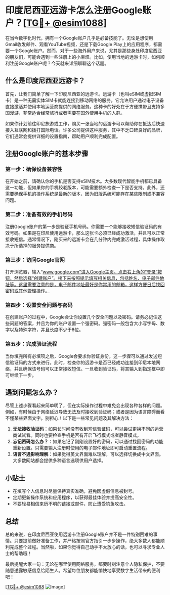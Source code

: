 # 印度尼西亚远游卡怎么注册Google账户？[[TG💪+ @esim1088](https://t.me/s/esim1088)]

在当今数字化时代，拥有一个Google账户几乎是必备技能了。无论是想使用Gmail收发邮件、观看YouTube视频，还是下载Google Play上的应用程序，都需要一个Google账户。然而，对于一些海外用户来说，尤其是那些身处印度尼西亚的朋友们，可能会遇到一些注册上的小麻烦。比如，使用当地的远游卡时，如何顺利注册Google账户呢？今天就来详细聊聊这个话题。

## 什么是印度尼西亚远游卡？

首先，让我们简单了解一下印度尼西亚的远游卡。远游卡（也叫eSIM或虚拟SIM卡）是一种无需实体SIM卡就能连接到移动网络的服务。它允许用户通过电子设备直接激活并使用本地运营商提供的网络服务。这种卡的好处在于方便携带且支持多国漫游，非常适合经常旅行或者需要在国外使用手机的人群。

如果你计划前往印尼旅游或工作，购买一张当地的远游卡可以帮助你在抵达后快速接入互联网和拨打国际电话。许多公司提供这种服务，其中不乏口碑良好的品牌，它们通常会提供详细的设置指南，帮助用户顺利完成配置。

## 注册Google账户的基本步骤

### 第一步：确保设备兼容性

在开始之前，请确认你的手机是否支持eSIM技术。大多数现代智能手机都已具备这一功能，但如果你的手机较老版本，可能需要额外检查一下是否支持。此外，还需要确保手机的操作系统是最新的版本，因为旧版系统可能存在某些限制或不兼容问题。

### 第二步：准备有效的手机号码

注册Google账户的第一步是验证手机号码。你需要一个能够接收短信验证码的有效号码。如果是在印尼使用远游卡，那么这张卡必须已经成功激活，并且可以正常接收短信。通常情况下，刚买来的远游卡会在几分钟内完成激活过程，具体操作取决于所选择的服务提供商。

### 第三步：访问Google官网

打开浏览器，输入“www.google.com”进入Google主页。点击右上角的“登录”按钮，然后选择“创建账户”。接下来按照提示填写相关信息，包括姓名、电子邮件地址等。这里需要注意的是，电子邮件地址最好是你常用的邮箱，这样方便日后找回密码或其他管理操作。

### 第四步：设置安全问题与密码

在创建账户的过程中，Google会让你设置几个安全问题以及密码。请务必记住这些问题的答案，并且为你的账户设置一个强密码。强密码一般包含大小写字母、数字以及特殊字符，并且长度不少于8位。

### 第五步：完成验证流程

当你填完所有必填项之后，Google会要求你验证身份。这一步骤可以通过发送短信验证码的方式来进行。此时，检查你的远游卡是否已经成功连接到印尼本地网络，并且确保该号码可以正常接收短信。一旦收到验证码，将其输入到指定框中即可继续下一步。

## 遇到问题怎么办？

尽管上述步骤看起来简单明了，但在实际操作过程中难免会出现各种各样的问题。例如，有时候由于网络延迟导致无法及时接收到验证码；或者是因为语言障碍而看不懂某些界面文字。别担心！以下是一些常见问题及其解决方法：

1. **无法接收验证码**：如果长时间没有收到短信验证码，可以尝试更换不同的运营商试试看。同时也要检查手机是否有开启飞行模式或者静音模式。
2. **忘记密码怎么办？**：如果忘记了刚刚设置好的密码，可以通过找回密码的功能重新设置。只需要输入注册时使用的电子邮件地址即可启动重置流程。
3. **语言不通影响理解**：如果觉得英文界面难以理解，可以选择切换成中文界面。大多数网站都会提供多种语言选项供用户选择。

## 小贴士

- 在填写个人信息时尽量保持真实准确，避免因虚假信息被封号。
- 定期更新操作系统和应用程序，以获得最佳体验并提高安全性。
- 不要轻易相信来历不明的链接或邮件，防止遭受钓鱼攻击。

## 总结

总的来说，在印度尼西亚使用远游卡注册Google账户并不是一件特别困难的事情。只要提前做好准备工作，并严格按照官方指引一步步操作，绝大多数人都能顺利完成整个过程。当然啦，如果你觉得自己动手不太放心的话，也可以寻求专业人士的帮助哦！

最后提醒大家一句：无论在哪里使用网络服务，都要时刻注意个人隐私保护，不要随意透露敏感信息给陌生人。希望每位朋友都能愉快地享受数字生活带来的便利吧！

[[TG💪+ @esim1088](https://t.me/s/esim1088) ![Image](https://i.postimg.cc/4NQfJmqS/Snipaste-2025-05-13-00-14-12.png)]